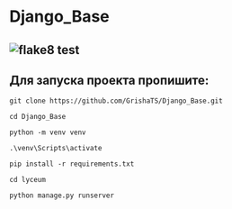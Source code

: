 # Django_Base
## ![flake8 test]( https://github.com/GrishaTS/Django_Base/actions/workflows/python-package.yml/badge.svg) 
## Для запуска проекта пропишите:
```commandline
git clone https://github.com/GrishaTS/Django_Base.git
```
```commandline
cd Django_Base
```
```commandline
python -m venv venv
```
```commandline
.\venv\Scripts\activate
```
```commandline
pip install -r requirements.txt
```
```commandline
cd lyceum
```
```commandline
python manage.py runserver
```
